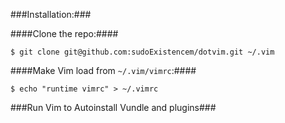 ###Installation:###

####Clone the repo:####

```shell
$ git clone git@github.com:sudoExistencem/dotvim.git ~/.vim
```

####Make Vim load from `~/.vim/vimrc`:####

```shell
$ echo "runtime vimrc" > ~/.vimrc
```
###Run Vim to Autoinstall Vundle and plugins###
